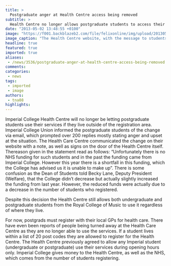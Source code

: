 ```yaml
---
title: >
  Postgraduate anger at Health Centre access being removed
subtitle: >
  Health Centre no longer allows postgraduate students to access their services if they don't live in the 20 post codes that they cover
date: "2013-05-02 13:48:55 +0100"
image: "https://f001.backblazeb2.com/file/felixonline/img/upload/201305021450-tna08-screen-shot-2013-05-02-at-14.49.58.png"
image_caption: "The Health Centre website, with the message to students"
headline: true
featured: true
imported: true
aliases:
 - /news/3536/postgraduate-anger-at-health-centre-access-being-removed
comments:
categories:
 - news
tags:
 - imported
 - image
authors:
 - tna08
highlights:
---
```


Imperial College Health Centre will no longer be letting postgraduate students use their services if they live outside of the registration area. Imperial College Union informed the postgraduate students of the change via email, which prompted over 200 replies mostly stating anger and upset at the situation.
 The Health Care Centre communicated the change on their website with a note, as well as signs on the door of the Health Centre itself. Thereason given in the statement read as follows: “Unfortunately there is no NHS funding for such students and in the past the funding came from Imperial College. However this year there is a shortfall in this funding, which the College has advised us it is unable to make up”. There is some confusion as the Dean of Students told Becky Lane, Deputy President (Welfare), that the College didn’t decrease but actually slightly increased the funding from last year. However, the reduced funds were actually due to a decrease in the number of students who registered.

Despite this decision the Health Centre still allows both undergraduate and postgraduate students from the Royal College of Music to use it regardless of where they live.

For now, postgrads must register with their local GPs for health care. There have even been reports of people being turned away at the Health Care Centre as they are no longer able to use the services.
 If a student lives within a list of 20 post codes they are allowed to register for the Health Centre. The Health Centre previously agreed to allow any Imperial student (undergraduate or postgraduate) use their services during opening hours only. Imperial College gives money to the Health Centre, as well as the NHS, which comes from the number of students registering.
